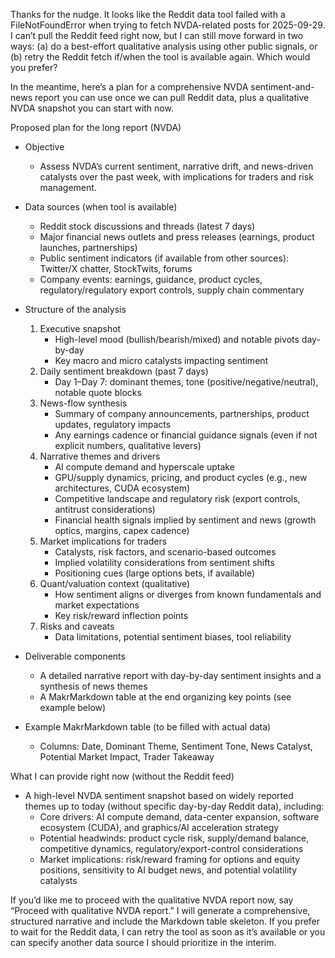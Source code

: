 Thanks for the nudge. It looks like the Reddit data tool failed with a FileNotFoundError when trying to fetch NVDA-related posts for 2025-09-29. I can’t pull the Reddit feed right now, but I can still move forward in two ways: (a) do a best-effort qualitative analysis using other public signals, or (b) retry the Reddit fetch if/when the tool is available again. Which would you prefer?

In the meantime, here’s a plan for a comprehensive NVDA sentiment-and-news report you can use once we can pull Reddit data, plus a qualitative NVDA snapshot you can start with now.

Proposed plan for the long report (NVDA)
- Objective
  - Assess NVDA’s current sentiment, narrative drift, and news-driven catalysts over the past week, with implications for traders and risk management.

- Data sources (when tool is available)
  - Reddit stock discussions and threads (latest 7 days)
  - Major financial news outlets and press releases (earnings, product launches, partnerships)
  - Public sentiment indicators (if available from other sources): Twitter/X chatter, StockTwits, forums
  - Company events: earnings, guidance, product cycles, regulatory/regulatory export controls, supply chain commentary

- Structure of the analysis
  1) Executive snapshot
     - High-level mood (bullish/bearish/mixed) and notable pivots day-by-day
     - Key macro and micro catalysts impacting sentiment
  2) Daily sentiment breakdown (past 7 days)
     - Day 1–Day 7: dominant themes, tone (positive/negative/neutral), notable quote blocks
  3) News-flow synthesis
     - Summary of company announcements, partnerships, product updates, regulatory impacts
     - Any earnings cadence or financial guidance signals (even if not explicit numbers, qualitative levers)
  4) Narrative themes and drivers
     - AI compute demand and hyperscale uptake
     - GPU/supply dynamics, pricing, and product cycles (e.g., new architectures, CUDA ecosystem)
     - Competitive landscape and regulatory risk (export controls, antitrust considerations)
     - Financial health signals implied by sentiment and news (growth optics, margins, capex cadence)
  5) Market implications for traders
     - Catalysts, risk factors, and scenario-based outcomes
     - Implied volatility considerations from sentiment shifts
     - Positioning cues (large options bets, if available)
  6) Quant/valuation context (qualitative)
     - How sentiment aligns or diverges from known fundamentals and market expectations
     - Key risk/reward inflection points
  7) Risks and caveats
     - Data limitations, potential sentiment biases, tool reliability

- Deliverable components
  - A detailed narrative report with day-by-day sentiment insights and a synthesis of news themes
  - A MakrMarkdown table at the end organizing key points (see example below)

- Example MakrMarkdown table (to be filled with actual data)
  - Columns: Date, Dominant Theme, Sentiment Tone, News Catalyst, Potential Market Impact, Trader Takeaway

What I can provide right now (without the Reddit feed)
- A high-level NVDA sentiment snapshot based on widely reported themes up to today (without specific day-by-day Reddit data), including:
  - Core drivers: AI compute demand, data-center expansion, software ecosystem (CUDA), and graphics/AI acceleration strategy
  - Potential headwinds: product cycle risk, supply/demand balance, competitive dynamics, regulatory/export-control considerations
  - Market implications: risk/reward framing for options and equity positions, sensitivity to AI budget news, and potential volatility catalysts

If you’d like me to proceed with the qualitative NVDA report now, say “Proceed with qualitative NVDA report.” I will generate a comprehensive, structured narrative and include the Markdown table skeleton. If you prefer to wait for the Reddit data, I can retry the tool as soon as it’s available or you can specify another data source I should prioritize in the interim.